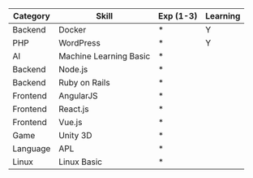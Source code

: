 Category|Skill|Exp (1-3)|Learning
|-|-|-|-|
|Backend|Docker|*|Y|
|PHP|WordPress|*|Y|
|AI|Machine Learning Basic|*||
|Backend|Node.js|*||
|Backend|Ruby on Rails|*||
|Frontend|AngularJS|*||
|Frontend|React.js|*||
|Frontend|Vue.js|*||
|Game|Unity 3D|*||
|Language|APL|*||
|Linux|Linux Basic|*||
